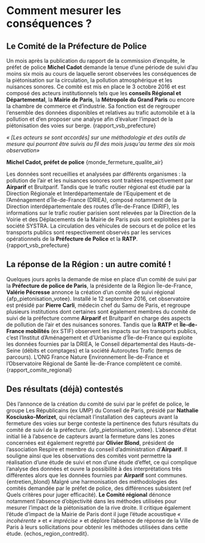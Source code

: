 # Comment mesurer les conséquences ?

## Le Comité de la Préfecture de Police

Un mois après la publication du rapport de la commission d’enquête, le préfet de police **Michel Cadot** demande la tenue d’une période de suivi d’au moins six mois au cours de laquelle seront observées les conséquences de la piétonisation sur la circulation, la pollution atmosphérique et les nuisances sonores. Ce comité est mis en place le 3 octobre 2016 et est composé des acteurs institutionnels tels que les **conseils Régional et Départemental**, la **Mairie de Paris**, la **Métropole du Grand Paris** ou encore la chambre de commerce et d’industrie. Sa fonction est de regrouper l’ensemble des données disponibles et relatives au trafic automobile et à la pollution et d’en proposer une analyse afin d’évaluer l’impact de la piétonisation des voies sur berge.  {rapport_vsb_prefecture}

_« [Les acteurs se sont accordés] sur une méthodologie et des outils de mesure qui pourront être suivis au fil des mois jusqu'au terme des six mois observation»_

**Michel Cadot, préfet de police** {monde_fermeture_qualite_air}

Les données sont recueillies et analysées par différents organismes : la pollution de l’air et les nuisances sonores sont traitées respectivement par **Airparif** et Bruitparif. Tandis que le trafic routier régional est étudié par la Direction Régionale et Interdépartementale de l’Equipement et de l’Aménagement d’Île-de-France (DRIEA), composé notamment de la Direction interdépartementale des routes d’Île-de-France (DiRIF), les informations sur le trafic routier parisien sont relevées par la Direction de la Voirie et des Déplacements de la Mairie de Paris puis sont exploitées par la société SYSTRA. La circulation des véhicules de secours et de police et les transports publics sont respectivement observés par les services opérationnels de la **Préfecture de Police** et la **RATP**. {rapport_vsb_prefecture}

## La réponse de la Région : un autre comité !

Quelques jours après la demande de mise en place d’un comité de suivi par la **Préfecture de police de Paris**, la présidente de la Région Île-de-France, **Valérie Pécresse** annonce la création d’un comité de suivi régional {afp_pietonisation_votee}. Installé le 12 septembre 2016, cet observatoire est présidé par **Pierre Carli**, médecin chef du Samu de Paris, et regroupe plusieurs institutions dont certaines sont également membres du comité de suivi de la préfecture comme **Airparif** et Bruitparif en charge des aspects de pollution de l’air et des nuisances sonores. Tandis que la **RATP** et **Île-de-France mobilités** (ex STIF) observent les impacts sur les transports publics, c’est l’Institut d’Aménagement et d’Urbanisme d’Île-de-France qui exploite les données fournies par la DRIEA, le Conseil départemental des Hauts-de-Seine (débits et comptages) et la société Autoroutes Trafic (temps de parcours). L’ONG France Nature Environnement Île-de-France et l’Observatoire Régional de Santé Île-de-France complètent ce comité. {rapport_comite_regional}

## Des résultats (déjà) contestés

Dès l’annonce de la création du comité de suivi par le préfet de police, le groupe Les Républicains (ex UMP) du Conseil de Paris, présidé par **Nathalie Kosciusko-Morizet**, qui réclamait l’installation des capteurs avant la fermeture des voies sur berge conteste la pertinence des futurs résultats du comité de suivi de la préfecture. {afp_pietonisation_votee}. L’absence d’état initial lié à l’absence de capteurs avant la fermeture dans les zones concernées est également regretté par **Olivier Blond**, président de l’association Respire et membre du conseil d’administration d’**Airparif**. Il souligne ainsi que les observations des comités vont permettre la réalisation d’une étude de suivi et non d’une étude d’effet, ce qui complique l’analyse des données et ouvre la possibilité à des interprétations très différentes alors que les données fournies par **Airparif** sont communes. {entretien_blond}
Malgré une harmonisation des méthodologies des comités demandée par le préfet de police, des différences subsistent (ref Quels critères pour juger efficacité). **Le Comité régional** dénonce notamment l’absence d’objectivité dans les méthodes utilisées pour mesurer l’impact de la piétonisation de la rive droite. Il critique également l’étude d’impact de la Mairie de Paris dont il juge l’étude acoustique _« incohérente »_ et _« imprécise »_ et déplore l’absence de réponse de la Ville de Paris à leurs sollicitations pour obtenir les méthodes utilisées dans cette étude. {echos_region_contredit}.
